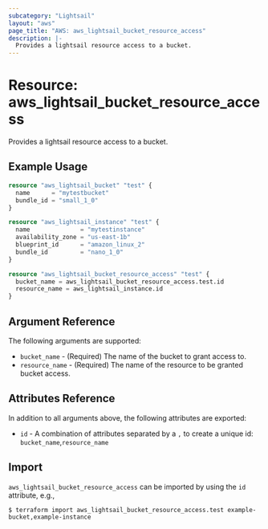 ```yaml
---
subcategory: "Lightsail"
layout: "aws"
page_title: "AWS: aws_lightsail_bucket_resource_access"
description: |-
  Provides a lightsail resource access to a bucket.
---
```


# Resource: aws_lightsail_bucket_resource_access

Provides a lightsail resource access to a bucket.

## Example Usage

```terraform
resource "aws_lightsail_bucket" "test" {
  name      = "mytestbucket"
  bundle_id = "small_1_0"
}

resource "aws_lightsail_instance" "test" {
  name              = "mytestinstance"
  availability_zone = "us-east-1b"
  blueprint_id      = "amazon_linux_2"
  bundle_id         = "nano_1_0"
}

resource "aws_lightsail_bucket_resource_access" "test" {
  bucket_name = aws_lightsail_bucket_resource_access.test.id
  resource_name = aws_lightsail_instance.id
}
```

## Argument Reference

The following arguments are supported:

* `bucket_name` - (Required) The name of the bucket to grant access to.
* `resource_name` - (Required) The name of the resource to be granted bucket access.


## Attributes Reference

In addition to all arguments above, the following attributes are exported:

* `id` - A combination of attributes separated by a `,` to create a unique id: `bucket_name`,`resource_name`

## Import

`aws_lightsail_bucket_resource_access` can be imported by using the `id` attribute, e.g.,

```
$ terraform import aws_lightsail_bucket_resource_access.test example-bucket,example-instance
```
